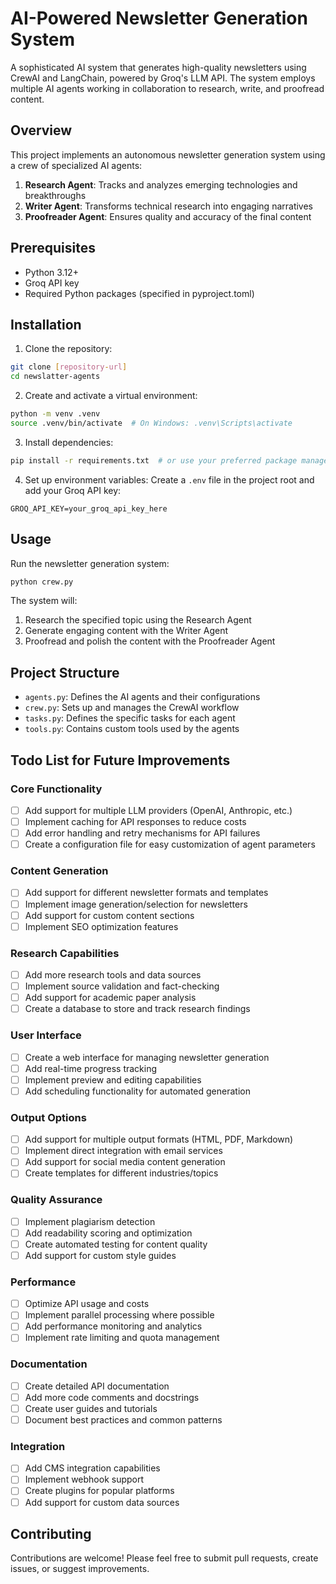 # AI-Powered Newsletter Generation System

A sophisticated AI system that generates high-quality newsletters using CrewAI and LangChain, powered by Groq's LLM API. The system employs multiple AI agents working in collaboration to research, write, and proofread content.

## Overview

This project implements an autonomous newsletter generation system using a crew of specialized AI agents:

1. **Research Agent**: Tracks and analyzes emerging technologies and breakthroughs
2. **Writer Agent**: Transforms technical research into engaging narratives
3. **Proofreader Agent**: Ensures quality and accuracy of the final content

## Prerequisites

- Python 3.12+
- Groq API key
- Required Python packages (specified in pyproject.toml)

## Installation

1. Clone the repository:

```bash
git clone [repository-url]
cd newslatter-agents
```

2. Create and activate a virtual environment:

```bash
python -m venv .venv
source .venv/bin/activate  # On Windows: .venv\Scripts\activate
```

3. Install dependencies:

```bash
pip install -r requirements.txt  # or use your preferred package manager
```

4. Set up environment variables:
   Create a `.env` file in the project root and add your Groq API key:

```env
GROQ_API_KEY=your_groq_api_key_here
```

## Usage

Run the newsletter generation system:

```bash
python crew.py
```

The system will:

1. Research the specified topic using the Research Agent
2. Generate engaging content with the Writer Agent
3. Proofread and polish the content with the Proofreader Agent

## Project Structure

- `agents.py`: Defines the AI agents and their configurations
- `crew.py`: Sets up and manages the CrewAI workflow
- `tasks.py`: Defines the specific tasks for each agent
- `tools.py`: Contains custom tools used by the agents

## Todo List for Future Improvements

### Core Functionality

- [ ] Add support for multiple LLM providers (OpenAI, Anthropic, etc.)
- [ ] Implement caching for API responses to reduce costs
- [ ] Add error handling and retry mechanisms for API failures
- [ ] Create a configuration file for easy customization of agent parameters

### Content Generation

- [ ] Add support for different newsletter formats and templates
- [ ] Implement image generation/selection for newsletters
- [ ] Add support for custom content sections
- [ ] Implement SEO optimization features

### Research Capabilities

- [ ] Add more research tools and data sources
- [ ] Implement source validation and fact-checking
- [ ] Add support for academic paper analysis
- [ ] Create a database to store and track research findings

### User Interface

- [ ] Create a web interface for managing newsletter generation
- [ ] Add real-time progress tracking
- [ ] Implement preview and editing capabilities
- [ ] Add scheduling functionality for automated generation

### Output Options

- [ ] Add support for multiple output formats (HTML, PDF, Markdown)
- [ ] Implement direct integration with email services
- [ ] Add support for social media content generation
- [ ] Create templates for different industries/topics

### Quality Assurance

- [ ] Implement plagiarism detection
- [ ] Add readability scoring and optimization
- [ ] Create automated testing for content quality
- [ ] Add support for custom style guides

### Performance

- [ ] Optimize API usage and costs
- [ ] Implement parallel processing where possible
- [ ] Add performance monitoring and analytics
- [ ] Implement rate limiting and quota management

### Documentation

- [ ] Create detailed API documentation
- [ ] Add more code comments and docstrings
- [ ] Create user guides and tutorials
- [ ] Document best practices and common patterns

### Integration

- [ ] Add CMS integration capabilities
- [ ] Implement webhook support
- [ ] Create plugins for popular platforms
- [ ] Add support for custom data sources

## Contributing

Contributions are welcome! Please feel free to submit pull requests, create issues, or suggest improvements.

